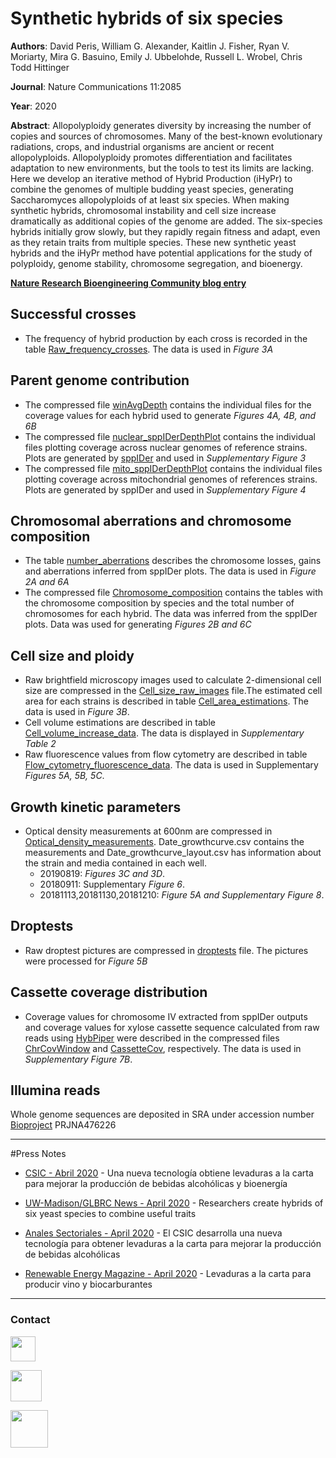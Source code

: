 # Synthetic hybrids of six species
**Authors**: David Peris, William G. Alexander, Kaitlin J. Fisher, Ryan V. Moriarty, Mira G. Basuino, Emily J. Ubbelohde, Russell L. Wrobel, Chris Todd Hittinger

**Journal**: Nature Communications 11:2085

**Year**: 2020

**Abstract**: Allopolyploidy generates diversity by increasing the number of copies and sources of chromosomes. Many of the best-known evolutionary radiations, crops, and industrial organisms are ancient or recent allopolyploids. Allopolyploidy promotes differentiation and facilitates adaptation to new environments, but the tools to test its limits are lacking. Here we develop an iterative method of Hybrid Production (iHyPr) to combine the genomes of multiple budding yeast species, generating Saccharomyces allopolyploids of at least six species. When making synthetic hybrids, chromosomal instability and cell size increase dramatically as additional copies of the genome are added. The six-species hybrids initially grow slowly, but they rapidly regain fitness and adapt, even as they retain traits from multiple species. These new synthetic yeast hybrids and the iHyPr method have potential applications for the study of polyploidy, genome stability, chromosome segregation, and bioenergy.

**[Nature Research Bioengineering Community blog entry](https://go.nature.com/2KF6tOK "Nature Research Bioengineering Community blog entry")**

## Successful crosses

- The frequency of hybrid production by each cross is recorded in the table [Raw_frequency\_crosses](https://github.com/PerisD/SynHybrids/blob/master/phenotyping/Raw_frequency_crosses.csv "Raw_frequency_crosses"). The data is used in *Figure 3A*

## Parent genome contribution

- The compressed file [winAvgDepth](https://github.com/PerisD/SynHybrids/blob/master/sppIDer/winAvgDepth.rar "winAvgDepth") contains the individual files for the coverage values for each hybrid used to generate *Figures 4A, 4B, and 6B*
- The compressed file [nuclear_sppIDerDepthPlot](https://github.com/PerisD/SynHybrids/blob/master/sppIDer/nuclear_sppIDerDepthPlot.rar "nuclear_sppIDerDepthPlot") contains the individual files plotting coverage across nuclear genomes of reference strains. Plots are generated by [sppIDer](http://bit.ly/2NacaXQ "sppIDer") and used in *Supplementary Figure 3*
- The compressed file [mito_sppIDerDepthPlot](https://github.com/PerisD/SynHybrids/blob/master/sppIDer/mito_sppIDerDepthPlot.rar "mito_sppIDerDepthPlot") contains the individual files plotting coverage across mitochondrial genomes of references strains. Plots are generated by sppIDer and used in *Supplementary Figure 4*

## Chromosomal aberrations and chromosome composition

- The table [number_aberrations](https://github.com/PerisD/SynHybrids/blob/master/sppIDer/number_aberrations.csv "number_aberrations") describes the chromosome losses, gains and aberrations inferred from sppIDer plots. The data is used in *Figure 2A and 6A*
- The compressed file [Chromosome_composition](https://github.com/PerisD/SynHybrids/blob/master/sppIDer/Chromosome_composition.rar "Chromosome_composition") contains the tables with the chromosome composition by species and the total number of chromosomes for each hybrid. The data was inferred from the sppIDer plots. Data was used for generating *Figures 2B and 6C*

## Cell size and ploidy
- Raw brightfield microscopy images used to calculate 2-dimensional cell size are compressed in the [Cell_size\_raw\_images](https://github.com/PerisD/SynHybrids/blob/master/phenotyping/Cell_size_raw_images.tar.gz "Cell_size_raw_images") file.The estimated cell area for each strains is described in table [Cell_area\_estimations](https://github.com/PerisD/SynHybrids/blob/master/phenotyping/Cell_areas_raw_fiji_data.csv "Cell_area_estimations"). The data is used in *Figure 3B*.
- Cell volume estimations are described in table [Cell\_volume\_increase_data](https://github.com/PerisD/SynHybrids/blob/master/phenotyping/Cell_volume_increase_data.tsv "Cell_volume_increase_data"). The data is displayed in *Supplementary Table 2*
- Raw fluorescence values from flow cytometry are described in table [Flow_cytometry\_fluorescence\_data](https://github.com/PerisD/SynHybrids/blob/master/phenotyping/Flow_cytometry_fluorescence_data.csv "Flow_cytometry_fluorescence_data"). The data is used in Supplementary *Figures 5A, 5B, 5C*.

## Growth kinetic parameters
- Optical density measurements at 600nm are compressed in [Optical_density\_measurements](https://github.com/PerisD/SynHybrids/blob/master/phenotyping/Optical_density_measurements.rar "Optical_density_measurements"). Date_growthcurve.csv contains the measurements and Date_growthcurve_layout.csv has information about the strain and media contained in each well.
	- 20190819: *Figures 3C and 3D*.
	- 20180911: Supplementary *Figure 6*.
	- 20181113,20181130,20181210: *Figure 5A and Supplementary Figure 8*.

## Droptests
- Raw droptest pictures are compressed in [droptests](https://github.com/PerisD/SynHybrids/blob/master/phenotyping/droptests.rar "Droptest pictures") file. The pictures were processed for *Figure 5B*

## Cassette coverage distribution
- Coverage values for chromosome IV extracted from sppIDer outputs and coverage values for xylose cassette sequence calculated from raw reads using [HybPiper](https://github.com/mossmatters/HybPiper "HybPiper repository") were described in the compressed files [ChrCovWindow](https://github.com/PerisD/SynHybrids/blob/master/hybpiper/ChrCovWindow.rar "ChrCovWindow") and [CassetteCov](https://github.com/PerisD/SynHybrids/blob/master/hybpiper/CassetteCov.rar "CassetteCov"), respectively. The data is used in *Supplementary Figure 7B*.

## Illumina reads

Whole genome sequences are deposited in SRA under accession number [Bioproject](https://www.ncbi.nlm.nih.gov/bioproject/?term=PRJNA476226 "Illumina reads") PRJNA476226

***

#Press Notes

- [CSIC - Abril 2020](https://bit.ly/35oI8WJ "CSIC Abril 2020") - Una nueva tecnología obtiene levaduras a la carta para mejorar la producción de bebidas alcohólicas y bioenergía

- [UW-Madison/GLBRC News - April 2020](https://bit.ly/3c0ImWU "UWMadison News April 2020") - Researchers create hybrids of six yeast species to combine useful traits

- [Anales Sectoriales - April 2020](https://bit.ly/3bVUJ6q "Anales Sectorial April 2020") - El CSIC desarrolla una nueva tecnología para obtener levaduras a la carta para mejorar la producción de bebidas alcohólicas

- [Renewable Energy Magazine - April 2020](https://bit.ly/3aUMYfI "Renewable Energy April 2020") - Levaduras a la carta para producir vino y biocarburantes

***

### Contact

[<img src="http://1000logos.net/wp-content/uploads/2017/03/LinkedIn-Logo.png" width="40"/>](https://bit.ly/2V9hFt4)

[<img src="http://www.stickpng.com/assets/images/580b57fcd9996e24bc43c53e.png" width="50"/>](https://bit.ly/2WJ2Rm8)

[<img src="https://www.uv.es/perisnav/images/Mitogression.png" width="60"/>](https://www.uv.es/perisnav/)
